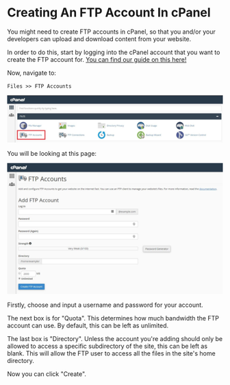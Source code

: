# Creating An FTP Account In cPanel

You might need to create FTP accounts in cPanel, so that you and/or your developers can upload and download content from your website.  

In order to do this, start by logging into the cPanel account that you want to create the FTP account for. [You can find our guide on this here!](cpanel_connect.md)  

Now, navigate to:
```
Files >> FTP Accounts
```

![FTP Accounts](files/ftp_accounts_button.JPG)

You will be looking at this page:

![FTP Accpunt Page](files/ftp_accounts_page.JPG)

Firstly, choose and input a username and password for your account.

The next box is for "Quota". This determines how much bandwidth the FTP account can use. By default, this can be left as unlimited.

The last box is "Directory". Unless the account you're adding should only be allowed to access a specific subdirectory of the site, this can be left as blank. This will allow the FTP user to access all the files in the site's home directory.

Now you can click "Create".